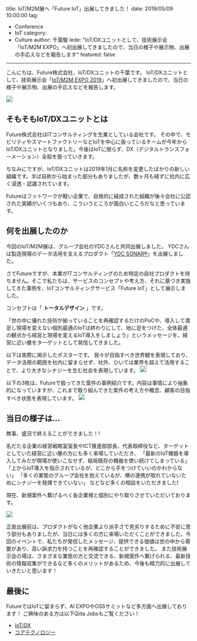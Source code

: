 title: IoT/M2M展へ「Future IoT」出展してきました！
date: 2019/05/09 10:00:00
tag:
  - Conference
  - IoT
category:
  - Culture
author: 千葉駿
lede: "IoT/DXユニットとして、技術展示会「IoT/M2M EXPO」へ初出展してきましたので、当日の様子や展示物、出展の手応えなどを報告します"
featured: false
---
こんにちは、Future株式会社、IoT/DXユニットの千葉です。
IoT/DXユニットとして、技術展示会「[IoT/M2M EXPO 2019](https://spring.japan-it.jp/ja-jp/about/iot.html)」へ初出展してきましたので、当日の様子や展示物、出展の手応えなどを報告します。

<img src="/images/20190509/top.jpg" style="border:solid 1px #CFD8DC">


## そもそもIoT/DXユニットとは
Future株式会社はITコンサルティングを生業としている会社です。
その中で、モビリティやスマートファクトリーなどIoTを中心に扱っているチームが今年からIoT/DXユニットとなりました。今後はIoTに限らず、DX（デジタルトランスフォーメーション）全般を扱っていきます。

ちなみにですが、IoT/DXユニットは2019年1月に名称を変更したばかりの新しい組織です。半ば自称から始まった部分もありましたが、数ヶ月も経ずに社内に広く浸透・認識されています。

Futureはフットワークが軽い企業で、自発的に結成された組織が後々会社に公認された実績がいくつもあり、こういうところが面白いところだなと思っています。


## 何を出展したのか
今回のIoT/M2M展は、グループ会社のYDCさんと共同出展しました。
YDCさんは製造現場のデータ活用を支えるプロダクト「[YDC SONAR®](https://www.ydc.co.jp/service/sonar/ydcsonar.html)」を出展しました。

さてFutureですが、本業がITコンサルティングのため特定の自社プロダクトを持ちません。そこで私たちは、サービスのコンセプトや考え方、それに基づき実施してきた事例を、IoTコンサルティングサービス「Future IoT」として展示しました。

コンセプトは「 **トータルデザイン** 」です。

「世の中に優れた技術が揃っていることを再確認するだけのPoCや、導入して満足し現場を変えない個別最適のIoTは終わりにして、地に足をつけた、全体最適の観点から経営と現場を変えるIoT導入をしましょう」というメッセージを、経営に近い層をターゲットとして発信してきました。

以下は実際に掲示したポスターです。
我々が目指すべき世界観を表現しており、データ活用の範囲を社内に留まらせず、社外、ひいては業界を超えて活用することで、より大きなシナジーを生む社会を表現しています。
<img src="/images/20190509/chirashi1.jpg" style="border:solid 1px #CFD8DC"  class="img-small-size">


以下の3枚は、Futureで扱ってきた案件の事例紹介です。内容は事情により抽象的になっていますが、これまで取り組んできた案件の考え方や概念、顧客の目指すべき状態を表現しています。
<img src="/images/20190509/chirashi2.png" style="border:solid 1px #CFD8DC">


## 当日の様子は...
無事、盛況で終えることができました！!

名だたる企業の経営戦略室室長やICT推進部部長、代表取締役など、ターゲットとしていた経営に近い層の方にも多く来場していただき、
「最新のIoT機器を導入してみたが現場が使いこなせず、結局既存の機器を使い続けてしまっている」
「上からIoT導入を指示されているが、どこから手をつけていいのかわからない」
「多くの業態のグループ会社を抱えているが、横の連携が取れていないためにシナジーを発揮できていない」
などなど多くの相談をいただきました!

現在、新規案件へ繋げるべく各企業様と個別にやり取りさせていただいております。

<img src="/images/20190509/desc.jpg" style="border:solid 1px #CFD8DC">

正直出展前は、プロダクトがなく他企業より派手さで見劣りするために不安に思う部分もありましたが、当日には多くの方に来場いただくことができました。今回のイベントで、私たちが発信したメッセージ、提供できる価値は世の中から需要があり、高い訴求力を持つことを再確認することができました。
また技術展示会の場は、さまざまな業態の方と交流できる、新規案件へ繋げられる、最新技術の情報収集ができるなど多くのメリットがあるため、今後も精力的に出展していきたいと思います！


## 最後に
FutureではIoTに留まらず、AI EXPOやOSSサミットなど多方面へ出展しております！
ご興味のある方は以下Qiita Jobsもご覧ください！

* [IoT/DX](https://jobs.qiita.com/employers/future/development_teams/109)
* [コアテクノロジー](https://jobs.qiita.com/employers/future/development_teams/57)




